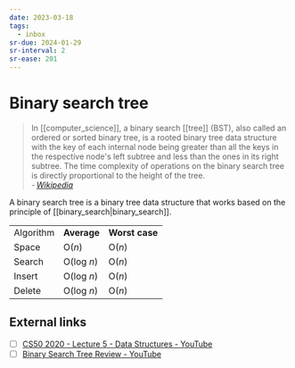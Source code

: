```yaml
---
date: 2023-03-18
tags:
  - inbox
sr-due: 2024-01-29
sr-interval: 2
sr-ease: 201
---
```


# Binary search tree

> In [[computer_science]], a binary search [[tree]] (BST), also called an
> ordered or sorted binary tree, is a rooted binary tree data structure with the
> key of each internal node being greater than all the keys in the respective
> node's left subtree and less than the ones in its right subtree. The time
> complexity of operations on the binary search tree is directly proportional to
> the height of the tree.\
> - <cite>[Wikipedia](https://en.wikipedia.org/wiki/Binary_search_tree)</cite>

A binary search tree is a binary tree data structure that works based on the
principle of [[binary_search|binary_search]].

|           |             |                |
| --------- | ----------- | -------------- |
| Algorithm | **Average** | **Worst case** |
| Space     | O(_n_)      | O(_n_)         |
| Search    | O(log _n_)  | O(_n_)         |
| Insert    | O(log _n_)  | O(_n_)         |
| Delete    | O(log _n_)  | O(_n_)         |


## External links

- [ ] [CS50 2020 - Lecture 5 - Data Structures - YouTube](https://www.youtube.com/watch?v=2T-A_GFuoTo&t=4833s)
- [ ] [Binary Search Tree Review - YouTube](https://www.youtube.com/watch?v=x6At0nzX92o)
